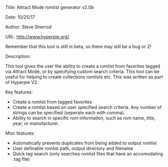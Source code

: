 Title: Attract Mode romlist generator v2.0b

Date: 10/25/17

Author: Steve Sherrod

URL: http://www.hyperpie.org/

Remember that this tool is still in beta, so there may still be a bug or 2!

Description:

This tool gives the user the ability to create a romlist from favorites tagged via Attract Mode, or by
specifying custom search criteria. This tool can be useful for helping to create collections romlists etc.
This was written as part of Hyperpie V2.

Key features:

- Create a romlist from tagged favorites
- Create a romlist based on user specified search criteria. Any number of strings can be specified (seperate each with comma).
- Ability to search in specific rom information, such as rom name, title, year, or manufacturer.

Misc features:

- Automatically prevents duplicates from being added to output romlist
- User definable romlist path, output directory and filename
- Quick tag search (only searches romlist files that have an accomodating .tag file)
